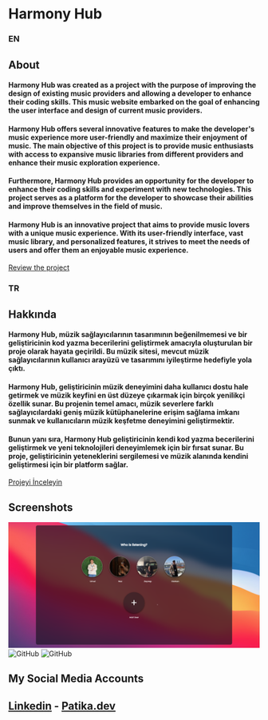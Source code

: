 # Harmony Hub
### EN
## About
#### Harmony Hub was created as a project with the purpose of improving the design of existing music providers and allowing a developer to enhance their coding skills. This music website embarked on the goal of enhancing the user interface and design of current music providers.

#### Harmony Hub offers several innovative features to make the developer's music experience more user-friendly and maximize their enjoyment of music. The main objective of this project is to provide music enthusiasts with access to expansive music libraries from different providers and enhance their music exploration experience.

#### Furthermore, Harmony Hub provides an opportunity for the developer to enhance their coding skills and experiment with new technologies. This project serves as a platform for the developer to showcase their abilities and improve themselves in the field of music.

#### Harmony Hub is an innovative project that aims to provide music lovers with a unique music experience. With its user-friendly interface, vast music library, and personalized features, it strives to meet the needs of users and offer them an enjoyable music experience.


[Review the project]([http://www.siteadi.com](https://main--stellar-lebkuchen-e43024.netlify.app/index.html))

### TR

## Hakkında
#### Harmony Hub, müzik sağlayıcılarının tasarımının beğenilmemesi ve bir geliştiricinin kod yazma becerilerini geliştirmek amacıyla oluşturulan bir proje olarak hayata geçirildi. Bu müzik sitesi, mevcut müzik sağlayıcılarının kullanıcı arayüzü ve tasarımını iyileştirme hedefiyle yola çıktı.

#### Harmony Hub, geliştiricinin müzik deneyimini daha kullanıcı dostu hale getirmek ve müzik keyfini en üst düzeye çıkarmak için birçok yenilikçi özellik sunar. Bu projenin temel amacı, müzik severlere farklı sağlayıcılardaki geniş müzik kütüphanelerine erişim sağlama imkanı sunmak ve kullanıcıların müzik keşfetme deneyimini geliştirmektir.

#### Bunun yanı sıra, Harmony Hub geliştiricinin kendi kod yazma becerilerini geliştirmek ve yeni teknolojileri deneyimlemek için bir fırsat sunar. Bu proje, geliştiricinin yeteneklerini sergilemesi ve müzik alanında kendini geliştirmesi için bir platform sağlar.

[Projeyi İnceleyin]([http://www.siteadi.com](https://main--stellar-lebkuchen-e43024.netlify.app/index.html))

## Screenshots
![GitHub](site-images/users.png)
![GitHub](site-images/homepage.gif)
![GitHub](site-images/artist-page.gif)
## My Social Media Accounts
## [Linkedin](https://www.linkedin.com/in/umut-yavuz-732106255/) - [Patika.dev](https://app.patika.dev/realbaymayan)
